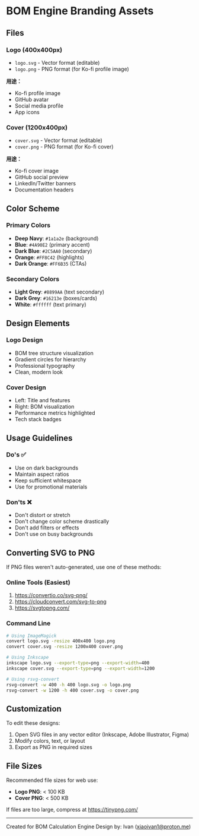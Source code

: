 # BOM Engine Branding Assets

## Files

### Logo (400x400px)
- `logo.svg` - Vector format (editable)
- `logo.png` - PNG format (for Ko-fi profile image)

**用途：**
- Ko-fi profile image
- GitHub avatar
- Social media profile
- App icons

### Cover (1200x400px)
- `cover.svg` - Vector format (editable)
- `cover.png` - PNG format (for Ko-fi cover)

**用途：**
- Ko-fi cover image
- GitHub social preview
- LinkedIn/Twitter banners
- Documentation headers

## Color Scheme

### Primary Colors
- **Deep Navy**: `#1a1a2e` (background)
- **Blue**: `#4A90E2` (primary accent)
- **Dark Blue**: `#2C5AA0` (secondary)
- **Orange**: `#FF8C42` (highlights)
- **Dark Orange**: `#FF6B35` (CTAs)

### Secondary Colors
- **Light Grey**: `#8899AA` (text secondary)
- **Dark Grey**: `#16213e` (boxes/cards)
- **White**: `#ffffff` (text primary)

## Design Elements

### Logo Design
- BOM tree structure visualization
- Gradient circles for hierarchy
- Professional typography
- Clean, modern look

### Cover Design
- Left: Title and features
- Right: BOM visualization
- Performance metrics highlighted
- Tech stack badges

## Usage Guidelines

### Do's ✅
- Use on dark backgrounds
- Maintain aspect ratios
- Keep sufficient whitespace
- Use for promotional materials

### Don'ts ❌
- Don't distort or stretch
- Don't change color scheme drastically
- Don't add filters or effects
- Don't use on busy backgrounds

## Converting SVG to PNG

If PNG files weren't auto-generated, use one of these methods:

### Online Tools (Easiest)
1. https://convertio.co/svg-png/
2. https://cloudconvert.com/svg-to-png
3. https://svgtopng.com/

### Command Line
```bash
# Using ImageMagick
convert logo.svg -resize 400x400 logo.png
convert cover.svg -resize 1200x400 cover.png

# Using Inkscape
inkscape logo.svg --export-type=png --export-width=400
inkscape cover.svg --export-type=png --export-width=1200

# Using rsvg-convert
rsvg-convert -w 400 -h 400 logo.svg -o logo.png
rsvg-convert -w 1200 -h 400 cover.svg -o cover.png
```

## Customization

To edit these designs:
1. Open SVG files in any vector editor (Inkscape, Adobe Illustrator, Figma)
2. Modify colors, text, or layout
3. Export as PNG in required sizes

## File Sizes

Recommended file sizes for web use:
- **Logo PNG**: < 100 KB
- **Cover PNG**: < 500 KB

If files are too large, compress at https://tinypng.com/

---

Created for BOM Calculation Engine
Design by: Ivan (xiaoivan1@proton.me)
